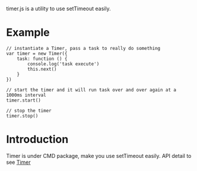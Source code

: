 timer.js is a utility to use setTimeout easily.

# Example

    // instantiate a Timer, pass a task to really do something
    var timer = new Timer({
        task: function () {
            console.log('task execute')
            this.next()
        }
    })

    // start the timer and it will run task over and over again at a 1000ms interval
    timer.start()

    // stop the timer
    timer.stop()

# Introduction
Timer is under CMD package, make you use setTimeout easily.
API detail to see [Timer](http://valaxy.github.io/timer/doc/Timer.html)

